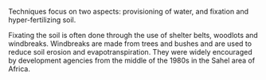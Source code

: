 Techniques focus on two aspects: provisioning of water, and fixation and hyper-fertilizing soil.

Fixating the soil is often done through the use of shelter belts, woodlots and windbreaks. Windbreaks are made from trees and bushes and are used to reduce soil erosion and evapotranspiration. They were widely encouraged by development agencies from the middle of the 1980s in the Sahel area of Africa.

